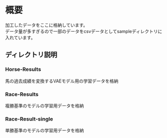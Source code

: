 # 概要

加工したデータをここに格納しています。  
データ量が多すぎるので一部のデータをcsvデータとしてsampleディレクトリに入れています。

## ディレクトリ説明

### Horse-Results

馬の過去成績を変換するVAEモデル用の学習データを格納

### Race-Results

複勝基準のモデルの学習用データを格納

### Race-Result-single

単勝基準のモデルの学習用データを格納
